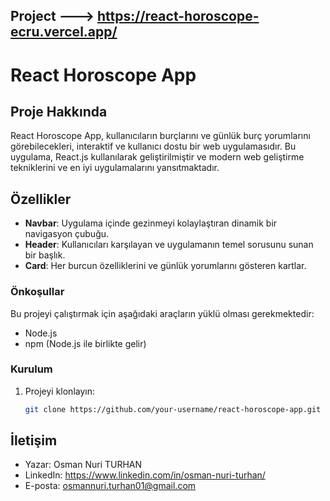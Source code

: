 ## Project ---> https://react-horoscope-ecru.vercel.app/

# React Horoscope App

## Proje Hakkında

React Horoscope App, kullanıcıların burçlarını ve günlük burç yorumlarını görebilecekleri, interaktif ve kullanıcı dostu bir web uygulamasıdır. Bu uygulama, React.js kullanılarak geliştirilmiştir ve modern web geliştirme tekniklerini ve en iyi uygulamalarını yansıtmaktadır.

## Özellikler

- **Navbar**: Uygulama içinde gezinmeyi kolaylaştıran dinamik bir navigasyon çubuğu.
- **Header**: Kullanıcıları karşılayan ve uygulamanın temel sorusunu sunan bir başlık.
- **Card**: Her burcun özelliklerini ve günlük yorumlarını gösteren kartlar.

### Önkoşullar

Bu projeyi çalıştırmak için aşağıdaki araçların yüklü olması gerekmektedir:

- Node.js
- npm (Node.js ile birlikte gelir)

### Kurulum

1. Projeyi klonlayın:
   ```bash
   git clone https://github.com/your-username/react-horoscope-app.git

   
## İletişim

- Yazar: Osman Nuri TURHAN
- LinkedIn: https://www.linkedin.com/in/osman-nuri-turhan/
- E-posta: osmannuri.turhan01@gmail.com
